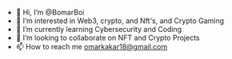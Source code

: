 - 👋 Hi, I’m @BomarBoi
- 👀 I’m interested in Web3, crypto, and Nft's, and Crypto Gaming
- 🌱 I’m currently learning Cybersecurity and Coding
- 💞️ I’m looking to collaborate on NFT and Crypto Projects
- 📫 How to reach me omarkakar18@gmail.com

<!---
BomarBoi/BomarBoi is a ✨ special ✨ repository because its `README.md` (this file) appears on your GitHub profile.
You can click the Preview link to take a look at your changes.
--->
